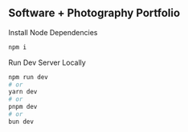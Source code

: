 ## Software + Photography Portfolio

Install Node Dependencies

```bash
npm i
```

Run Dev Server Locally

```bash
npm run dev
# or
yarn dev
# or
pnpm dev
# or
bun dev
```
